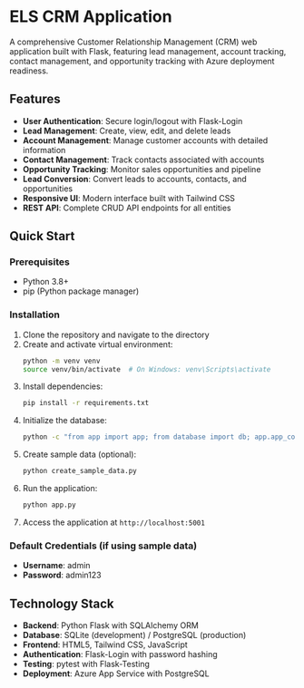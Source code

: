 # ELS CRM Application

A comprehensive Customer Relationship Management (CRM) web application built with Flask, featuring lead management, account tracking, contact management, and opportunity tracking with Azure deployment readiness.

## Features

- **User Authentication**: Secure login/logout with Flask-Login
- **Lead Management**: Create, view, edit, and delete leads
- **Account Management**: Manage customer accounts with detailed information
- **Contact Management**: Track contacts associated with accounts
- **Opportunity Tracking**: Monitor sales opportunities and pipeline
- **Lead Conversion**: Convert leads to accounts, contacts, and opportunities
- **Responsive UI**: Modern interface built with Tailwind CSS
- **REST API**: Complete CRUD API endpoints for all entities

## Quick Start

### Prerequisites
- Python 3.8+
- pip (Python package manager)

### Installation
1. Clone the repository and navigate to the directory
2. Create and activate virtual environment:
   ```bash
   python -m venv venv
   source venv/bin/activate  # On Windows: venv\Scripts\activate
   ```
3. Install dependencies:
   ```bash
   pip install -r requirements.txt
   ```
4. Initialize the database:
   ```bash
   python -c "from app import app; from database import db; app.app_context().push(); db.create_all()"
   ```
5. Create sample data (optional):
   ```bash
   python create_sample_data.py
   ```
6. Run the application:
   ```bash
   python app.py
   ```
7. Access the application at `http://localhost:5001`

### Default Credentials (if using sample data)
- **Username**: admin
- **Password**: admin123

## Technology Stack
- **Backend**: Python Flask with SQLAlchemy ORM
- **Database**: SQLite (development) / PostgreSQL (production)
- **Frontend**: HTML5, Tailwind CSS, JavaScript
- **Authentication**: Flask-Login with password hashing
- **Testing**: pytest with Flask-Testing
- **Deployment**: Azure App Service with PostgreSQL